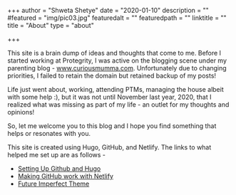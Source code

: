 +++
author = "Shweta Shetye"
date = "2020-01-10"
description = ""
#featured = "img/pic03.jpg"
featuredalt = ""
featuredpath = ""
linktitle = ""
title = "About"
type = "about"

+++

This site is a brain dump of ideas and thoughts that come to me. Before I started working at Protegrity, I was active on the blogging scene under my parenting blog - www.curiousmumma.com. Unfortunately due to changing priorities, I failed to retain the domain but retained backup of my posts!

Life just went about, working, attending PTMs, managing the house albeit with some help :), but it was not until November last year, 2020, that I realized what was missing as part of my life - an outlet for my thoughts and opinions!

So, let me welcome you to this blog and I hope you find something that helps or resonates with you.

This site is created using Hugo, GitHub, and Netlify. The links to what helped me set up are as follows -

- [Setting Up Github and Hugo](https://youtu.be/c7vpcqA6SEQ)
- [Making GitHub work with Netlify](https://youtu.be/hBQlCtfRmqs)
- [Future Imperfect Theme](https://themes.gohugo.io/future-imperfect/)